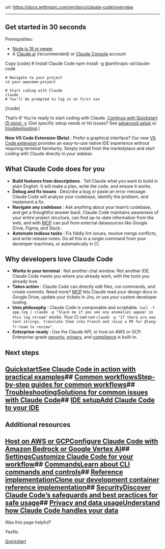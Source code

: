 url: https://docs.anthropic.com/en/docs/claude-code/overview

---

## Get started in 30 seconds

Prerequisites:

  * [Node.js 18 or newer](https://nodejs.org/en/download/)
  * A [Claude.ai](https://claude.ai) \(recommended\) or [Claude Console](https://console.anthropic.com/) account

Copy
[code]
    # Install Claude Code
    npm install -g @anthropic-ai/claude-code

    # Navigate to your project
    cd your-awesome-project

    # Start coding with Claude
    claude
    # You'll be prompted to log in on first use

[/code]

That’s it\! You’re ready to start coding with Claude. [Continue with Quickstart \(5 mins\) →](/en/docs/claude-code/quickstart) \(Got specific setup needs or hit issues? See [advanced setup](/en/docs/claude-code/setup) or [troubleshooting](/en/docs/claude-code/troubleshooting).\)

**New VS Code Extension \(Beta\)** : Prefer a graphical interface? Our new [VS Code extension](/en/docs/claude-code/vs-code) provides an easy-to-use native IDE experience without requiring terminal familiarity. Simply install from the marketplace and start coding with Claude directly in your sidebar.

## What Claude Code does for you

  * **Build features from descriptions** : Tell Claude what you want to build in plain English. It will make a plan, write the code, and ensure it works.
  * **Debug and fix issues** : Describe a bug or paste an error message. Claude Code will analyze your codebase, identify the problem, and implement a fix.
  * **Navigate any codebase** : Ask anything about your team’s codebase, and get a thoughtful answer back. Claude Code maintains awareness of your entire project structure, can find up-to-date information from the web, and with [MCP](/en/docs/claude-code/mcp) can pull from external datasources like Google Drive, Figma, and Slack.
  * **Automate tedious tasks** : Fix fiddly lint issues, resolve merge conflicts, and write release notes. Do all this in a single command from your developer machines, or automatically in CI.

## Why developers love Claude Code

  * **Works in your terminal** : Not another chat window. Not another IDE. Claude Code meets you where you already work, with the tools you already love.
  * **Takes action** : Claude Code can directly edit files, run commands, and create commits. Need more? [MCP](/en/docs/claude-code/mcp) lets Claude read your design docs in Google Drive, update your tickets in Jira, or use _your_ custom developer tooling.
  * **Unix philosophy** : Claude Code is composable and scriptable. `tail -f app.log | claude -p "Slack me if you see any anomalies appear in this log stream"` _works_. Your CI can run `claude -p "If there are new text strings, translate them into French and raise a PR for @lang-fr-team to review"`.
  * **Enterprise-ready** : Use the Claude API, or host on AWS or GCP. Enterprise-grade [security](/en/docs/claude-code/security), [privacy](/en/docs/claude-code/data-usage), and [compliance](https://trust.anthropic.com/) is built-in.

## Next steps

## [QuickstartSee Claude Code in action with practical examples](/en/docs/claude-code/quickstart)## [Common workflowsStep-by-step guides for common workflows](/en/docs/claude-code/common-workflows)## [TroubleshootingSolutions for common issues with Claude Code](/en/docs/claude-code/troubleshooting)## [IDE setupAdd Claude Code to your IDE](/en/docs/claude-code/ide-integrations)

## Additional resources

## [Host on AWS or GCPConfigure Claude Code with Amazon Bedrock or Google Vertex AI](/en/docs/claude-code/third-party-integrations)## [SettingsCustomize Claude Code for your workflow](/en/docs/claude-code/settings)## [CommandsLearn about CLI commands and controls](/en/docs/claude-code/cli-reference)## [Reference implementationClone our development container reference implementation](https://github.com/anthropics/claude-code/tree/main/.devcontainer)## [SecurityDiscover Claude Code’s safeguards and best practices for safe usage](/en/docs/claude-code/security)## [Privacy and data usageUnderstand how Claude Code handles your data](/en/docs/claude-code/data-usage)

Was this page helpful?

YesNo

[Quickstart](/en/docs/claude-code/quickstart)
